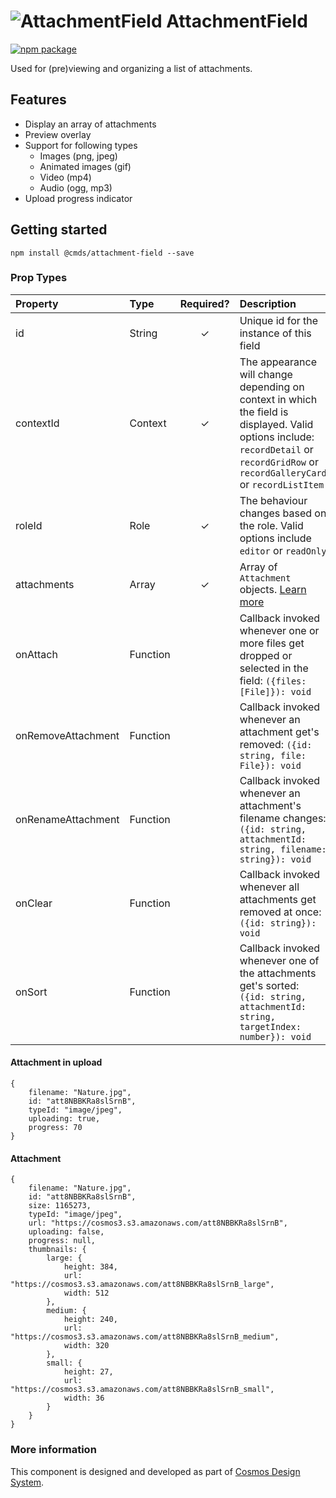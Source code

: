 # ![AttachmentField](https://user-images.githubusercontent.com/44801418/48063098-93a3f380-e1f6-11e8-95ef-5a9d39ef96ae.png) AttachmentField

[![npm package][npm-badge]][npm]

Used for (pre)viewing and organizing a list of attachments.

## Features

- Display an array of attachments
- Preview overlay
- Support for following types
    - Images (png, jpeg)
    - Animated images (gif)
    - Video (mp4)
    - Audio (ogg, mp3)
- Upload progress indicator

## Getting started

````
npm install @cmds/attachment-field --save
````

### Prop Types

| Property | Type | Required? | Description |
|:---|:---|:---:|:---|
| id | String | ✓ | Unique id for the instance of this field |
| contextId | Context | ✓ | The appearance will change depending on context in which the field is displayed. Valid options include: `recordDetail` or `recordGridRow` or `recordGalleryCard` or `recordListItem` |
| roleId | Role | ✓ | The behaviour changes based on the role. Valid options include `editor` or `readOnly` |
| attachments | Array | ✓ | Array of `Attachment` objects. [Learn more](#attachment) |
| onAttach | Function |  | Callback invoked whenever one or more files get dropped or selected in the field: `({files: [File]}): void` |
| onRemoveAttachment | Function |  | Callback invoked whenever an attachment get's removed: `({id: string, file: File}): void` |
| onRenameAttachment | Function |  | Callback invoked whenever an attachment's filename changes: `({id: string, attachmentId: string, filename: string}): void` |
| onClear | Function |  | Callback invoked whenever all attachments get removed at once: `({id: string}): void` |
| onSort | Function |  | Callback invoked whenever one of the attachments get's sorted: `({id: string, attachmentId: string, targetIndex: number}): void` |

#### Attachment in upload

```
{
    filename: "Nature.jpg",
    id: "att8NBBKRa8slSrnB",
    typeId: "image/jpeg",
    uploading: true,
    progress: 70
}
```

#### Attachment

```
{
    filename: "Nature.jpg",
    id: "att8NBBKRa8slSrnB",
    size: 1165273,
    typeId: "image/jpeg",
    url: "https://cosmos3.s3.amazonaws.com/att8NBBKRa8slSrnB",
    uploading: false,
    progress: null,
    thumbnails: {
        large: {
            height: 384,
            url: "https://cosmos3.s3.amazonaws.com/att8NBBKRa8slSrnB_large",
            width: 512
        },
        medium: {
            height: 240,
            url: "https://cosmos3.s3.amazonaws.com/att8NBBKRa8slSrnB_medium",
            width: 320
        },
        small: {
            height: 27,
            url: "https://cosmos3.s3.amazonaws.com/att8NBBKRa8slSrnB_small",
            width: 36
        }
    }
}
```

### More information

This component is designed and developed as part of [Cosmos Design System][cmds]. 

[cmds]: https://github.com/entercosmos/cosmos
[npm-badge]: https://img.shields.io/npm/v/@cmds/attachment-field.svg
[npm]: https://www.npmjs.com/package/@cmds/attachment-field